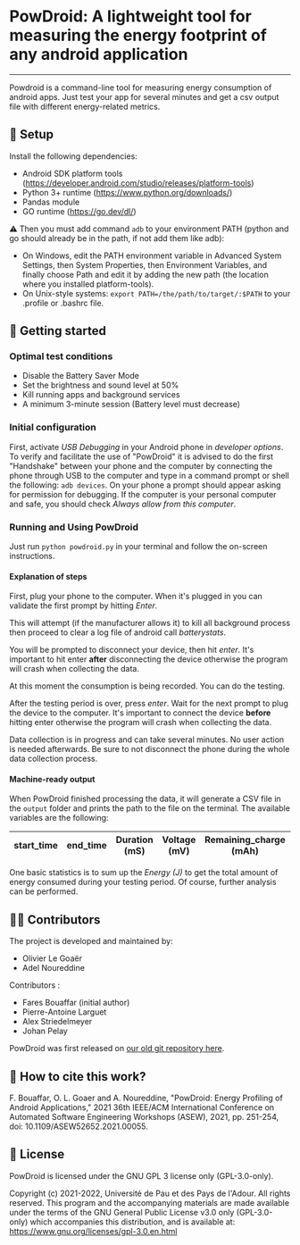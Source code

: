 # PowDroid: A lightweight tool for measuring the energy footprint of any android application
***
Powdroid is a command-line tool for measuring energy consumption of android apps. Just test your app for several minutes and get a csv output file with different energy-related metrics.

## 🔧 Setup

Install the following dependencies:
- Android SDK platform tools (https://developer.android.com/studio/releases/platform-tools)
- Python 3+ runtime (https://www.python.org/downloads/)
- Pandas module
- GO runtime (https://go.dev/dl/)

⚠️ Then you must add command `adb` to your environment PATH (python and go should already be in the path, if not add them like adb):
- On Windows, edit the PATH environment variable in Advanced System Settings, then System Properties, then Environment Variables, and finally choose Path and edit it by adding the new path (the location where you installed platform-tools).
- On Unix-style systems: `export PATH=/the/path/to/target/:$PATH` to your .profile or .bashrc file.

## 🚀 Getting started

### Optimal test conditions

- Disable the Battery Saver Mode
- Set the brightness and sound level at 50%
- Kill running apps and background services
- A minimum 3-minute session (Battery level must decrease)

### Initial configuration

First, activate *USB Debugging* in your Android phone in *developer options*.
To verify and facilitate the use of "PowDroid" it is advised to do the first "Handshake" between your phone and the computer by connecting the phone through USB to the computer and type in a command prompt or shell the following: `adb devices`.
On your phone a prompt should appear asking for permission for debugging. If the computer is your personal computer and safe, you should check *Always allow from this computer*.

### Running and Using PowDroid

Just run `python powdroid.py` in your terminal and follow the on-screen instructions.

#### Explanation of steps

First, plug your phone to the computer.
When it's plugged in you can validate the first prompt by hitting *Enter*.

This will attempt (if the manufacturer allows it) to kill all background process then proceed to clear a log file of android call *batterystats*.

You will be prompted to disconnect your device, then hit *enter*. It's important to hit enter **after** disconnecting the device otherwise the program will crash when collecting the data.

At this moment the consumption is being recorded. You can do the testing.

After the testing period is over, press *enter*. Wait for the next prompt to plug the device to the computer. It's important to connect the device **before** hitting enter otherwise the program will crash when collecting the data.

Data collection is in progress and can take several minutes. No user action is needed afterwards. Be sure to not disconnect the phone during the whole data collection process.

#### Machine-ready output

When PowDroid finished processing the data, it will generate a CSV file in the ```output``` folder and prints the path to the file on the terminal. The available variables are the following:

| start_time | end_time | Duration (mS) | Voltage (mV) | Remaining_charge (mAh) | Intensity (mA) | Power (W) | Consumed charge(mAh) | Energy (J) | Top app | Screen(ON/OFF) | GPS(ON/OFF) | Mobile_Radio(ON/OFF) | WiFi(ON/OFF) | Wifi radio | Camera(ON/OFF) | Video (ON/OFF) | Audio(ON/OFF) | Wakelock_in (Service) |
|------------|----------|---------------|--------------|------------------------|----------------|-----------|----------------------|------------|---------|----------------|-------------|----------------------|--------------|------------|----------------|----------------|---------------|-----------------------|

One basic statistics is to sum up the *Energy (J)* to get the total amount of energy consumed during your testing period. Of course, further analysis can be performed.

## 🤝🏿 Contributors

The project is developed and maintained by:
- Olivier Le Goaër
- Adel Noureddine

Contributors :
- Fares Bouaffar (initial author)
- Pierre-Antoine Larguet
- Alex Striedelmeyer
- Johan Pelay

PowDroid was first released on [our old git repository here](https://git.univ-pau.fr/powdroid/powdroid).

## 🔗 How to cite this work?

F. Bouaffar, O. L. Goaer and A. Noureddine, "PowDroid: Energy Profiling of Android Applications," 2021 36th IEEE/ACM International Conference on Automated Software Engineering Workshops (ASEW), 2021, pp. 251-254, doi: 10.1109/ASEW52652.2021.00055.


## :newspaper: License

PowDroid is licensed under the GNU GPL 3 license only (GPL-3.0-only).

Copyright (c) 2021-2022, Université de Pau et des Pays de l'Adour.
All rights reserved. This program and the accompanying materials are made available under the terms of the GNU General Public License v3.0 only (GPL-3.0-only) which accompanies this distribution, and is available at: https://www.gnu.org/licenses/gpl-3.0.en.html
